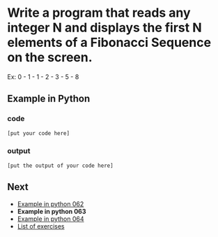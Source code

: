 # Write a program that reads any integer N and displays the first N elements of a Fibonacci Sequence on the screen.

Ex: 0 - 1 - 1 - 2 - 3 - 5 - 8

## Example in Python

### code

``` python
[put your code here]
```

### output

```
[put the output of your code here]
```

## Next

- [Example in python 062](../../062/python)
- **Example in python 063**
- [Example in python 064](../../064/python)
- [List of exercises](../..)
